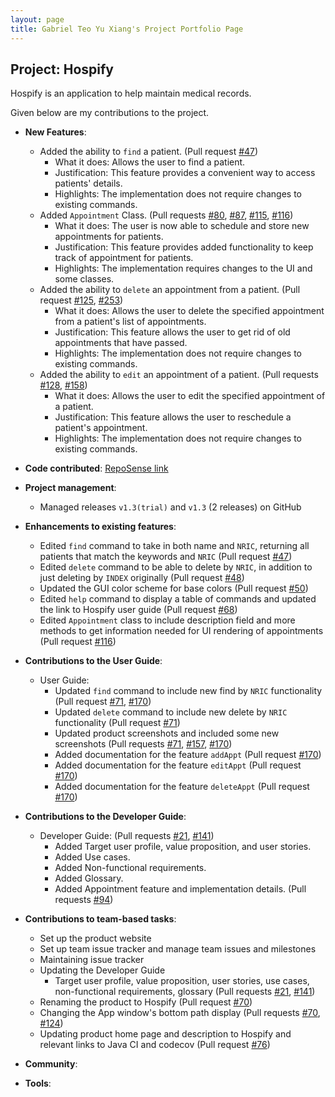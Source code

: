 ```yaml
---
layout: page
title: Gabriel Teo Yu Xiang's Project Portfolio Page
---
```


## Project: Hospify

Hospify is an application to help maintain medical records.

Given below are my contributions to the project.

* **New Features**:
  * Added the ability to `find` a patient. (Pull request [\#47]())
    * What it does: Allows the user to find a patient.
    * Justification: This feature provides a convenient way to access patients' details.
    * Highlights: The implementation does not require changes to existing commands.
  * Added `Appointment` Class. (Pull requests [\#80](), [\#87](), [\#115](), [\#116]())
    * What it does: The user is now able to schedule and store new appointments for patients.
    * Justification: This feature provides added functionality to keep track of appointment for patients.
    * Highlights: The implementation requires changes to the UI and some classes.
  * Added the ability to `delete` an appointment from a patient. (Pull request [\#125](), [\#253]())
    * What it does: Allows the user to delete the specified appointment from a patient's list of appointments.
    * Justification: This feature allows the user to get rid of old appointments that have passed.
    * Highlights: The implementation does not require changes to existing commands.
  * Added the ability to `edit` an appointment of a patient. (Pull requests [\#128](), [\#158]())
    * What it does: Allows the user to edit the specified appointment of a patient.
    * Justification: This feature allows the user to reschedule a patient's appointment.
    * Highlights: The implementation does not require changes to existing commands.

* **Code contributed**: [RepoSense link](https://nus-cs2103-ay2021s1.github.io/tp-dashboard/#breakdown=true&search=&sort=groupTitle&sortWithin=title&since=2020-08-14&timeframe=commit&mergegroup=&groupSelect=groupByRepos&checkedFileTypes=docs~functional-code~test-code~other&tabOpen=true&tabType=authorship&tabAuthor=GabrielTeo&tabRepo=AY2021S1-CS2103T-W15-3%2Ftp%5Bmaster%5D&authorshipIsMergeGroup=false&authorshipFileTypes=docs~functional-code~test-code~other)

* **Project management**:
  * Managed releases `v1.3(trial)` and `v1.3` (2 releases) on GitHub

* **Enhancements to existing features**:
  * Edited `find` command to take in both name and `NRIC`, returning all patients that match the keywords and `NRIC` (Pull request [\#47]())
  * Edited `delete` command to be able to delete by `NRIC`, in addition to just deleting by `INDEX` originally (Pull request [\#48]())
  * Updated the GUI color scheme for base colors (Pull request [\#50]())
  * Edited `help` command to display a table of commands and updated the link to Hospify user guide (Pull request [\#68]())
  * Edited `Appointment` class to include description field and more methods to get information needed for UI rendering of appointments (Pull request [\#116]())

* **Contributions to the User Guide**:
  * User Guide:
    * Updated `find` command to include new find by `NRIC` functionality (Pull request [\#71](), [\#170]())
    * Updated `delete` command to include new delete by `NRIC` functionality (Pull request [\#71]())
    * Updated product screenshots and included some new screenshots (Pull requests [\#71](), [\#157](), [\#170]())
    * Added documentation for the feature `addAppt` (Pull request [\#170]())
    * Added documentation for the feature `editAppt` (Pull request [\#170]())
    * Added documentation for the feature `deleteAppt` (Pull request [\#170]())

* **Contributions to the Developer Guide**:
  * Developer Guide: (Pull requests [\#21](), [\#141]())
    * Added Target user profile, value proposition, and user stories.
    * Added Use cases.
    * Added Non-functional requirements.
    * Added Glossary.
    * Added Appointment feature and implementation details. (Pull requests [\#94]())

* **Contributions to team-based tasks**:
  * Set up the product website
  * Set up team issue tracker and manage team issues and milestones
  * Maintaining issue tracker
  * Updating the Developer Guide
    * Target user profile, value proposition, user stories, use cases, non-functional requirements, glossary (Pull requests [\#21](), [\#141]())
  * Renaming the product to Hospify (Pull request [\#70]())
  * Changing the App window's bottom path display (Pull requests [\#70](), [\#124]())
  * Updating product home page and description to Hospify and relevant links to Java CI and codecov (Pull request [\#76]())

* **Community**:

* **Tools**:
